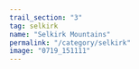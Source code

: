 ```yaml
---
trail_section: "3"
tag: selkirk
name: "Selkirk Mountains"
permalink: "/category/selkirk"
image: "0719_151111"
---
```

